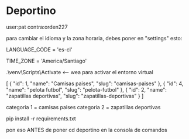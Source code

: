 # Deportino

user:pat
contra:orden227

para cambiar el idioma y la zona horaria, debes poner en "settings" esto:

LANGUAGE_CODE = 'es-cl'

TIME_ZONE = 'America/Santiago'

.\venv\Scripts\Activate <-- wea para activar el entorno virtual

[
    {
        "id": 1,
        "name": "Camisas paises",
        "slug": "camisas-paises"
    },
    {
        "id": 4,
        "name": "pelota futbol",
        "slug": "pelota-futbol"
    },
    {
        "id": 2,
        "name": "zapatillas deportivas",
        "slug": "zapatillas-deportivas"
    }
]

categoria 1 = camisas paises
categoria 2 = zapatillas deportivas

pip install -r requirements.txt 

pon eso ANTES de poner cd deportino en 
la consola de comandos